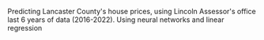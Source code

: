 Predicting Lancaster County's house prices, using Lincoln Assessor's office last 6 years of data (2016-2022).
Using neural networks and linear regression
